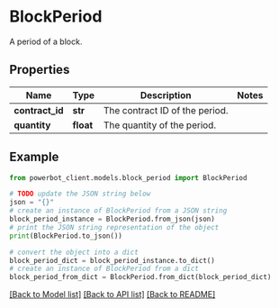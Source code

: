 # BlockPeriod

A period of a block.

## Properties

Name | Type | Description | Notes
------------ | ------------- | ------------- | -------------
**contract_id** | **str** | The contract ID of the period. | 
**quantity** | **float** | The quantity of the period. | 

## Example

```python
from powerbot_client.models.block_period import BlockPeriod

# TODO update the JSON string below
json = "{}"
# create an instance of BlockPeriod from a JSON string
block_period_instance = BlockPeriod.from_json(json)
# print the JSON string representation of the object
print(BlockPeriod.to_json())

# convert the object into a dict
block_period_dict = block_period_instance.to_dict()
# create an instance of BlockPeriod from a dict
block_period_from_dict = BlockPeriod.from_dict(block_period_dict)
```
[[Back to Model list]](../README.md#documentation-for-models) [[Back to API list]](../README.md#documentation-for-api-endpoints) [[Back to README]](../README.md)


